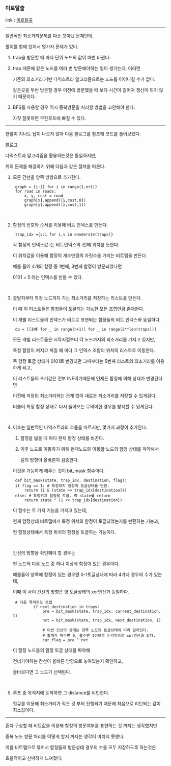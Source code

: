 ### 미로탈출
link : [미로탈출](https://programmers.co.kr/learn/courses/30/lessons/81304)

-----------------------------------

일반적인 최소거리문제를 다소 꼬아낸 문제인데,

풀이를 함에 있어서 몇가지 문제가 있다.

1. trap을 방문할 때 마다 단위 노드의 값이 매번 바뀐다.

2. trap 때문에 같은 노드를 여러 번 방문해야하는 일이 생기는데, 이러면
    
    기존의 최소거리 기반 다익스트라 알고리즘으로는 노드를 이어나갈 수가 없다.

    같은곳을 두번 방문할 경우 이전에 방문했을 때 보다 시간이 길어져 갱신이 되지 않기 때문이다.

3. BFS를 사용할 경우 역시 중복방문을 처리할 방법을 고안해야 한다.

    자칫 잘못하면 무한루프에 빠질 수 있다.

-----------------------------------------

한참이 지나도 답이 나오지 않아 다음 블로그를 참조해 코드를 풀어보았다.

[블로그](https://bladejun.tistory.com/163)

다익스트라 알고리즘을 활용하는것은 동일하지만,

위의 문제를 해결하기 위해 다음과 같은 절차를 따른다.

1. 모든 간선을 양쪽 방향으로 추가한다.


        graph = {i:[] for i in range(1,n+1)}
        for road in roads:
            x, y, cost = road
            graph[x].append([y,cost,0])
            graph[y].append([x,cost,1])

    <br>

2. 함정의 번호와 순서를 이용해 비트 인덱스를 만든다.

        trap_idx ={v:i for i,v in enumerate(traps)}
    
    각 함정의 인덱스값 i는 비트인덱스의 i번째 위치를 뜻한다.
    
    이 위치값을 이용해 함정의 개수만큼의 자릿수를 가지는 비트맵을 만든다.

    예를 들어 4개의 함정 중 1번째, 3번째 함정이 방문되었다면

    0101 = 5 라는 인덱스를 만들 수 있다.
    
    <br>

3. 출발지부터 특정 노드까지 가는 최소거리를 저장하는 리스트를 만든다.


    이 때 이 리스트들은 함정들이 토글되는 가능한 모든 조합만큼 존재한다.

    이 개별 리스트들의 인덱스가 비트로 표현되는 함정들의 비트 인덱스와 동일하다.


        dp = [[INF for _ in range(n+1)] for _ in range(2**len(traps))]

    모든 개별 리스트들은 시작지점부터 각 노드까지의 최소거리를 가지고 있지만,

    특정 함정이 켜지고 꺼질 때 마다 그 인덱스 조합의 위치의 리스트로 이동한다.

    즉 함정 토글 상태가 0101로 변경되면 그때부터는 5번째 리스트의 최소거리를 이용하게 되고,

    이 리스트들의 초기값은 전부 INF이기때문에 언제든 함정에 의해 상태가 변경된다면

    이전에 저장된 최소거리와는 관계 없이 새로운 최소거리를 저장할 수 있게된다. 

    더불어 특정 함정 상태로 다시 돌아오는 무의미한 경우를 방지할 수 있게된다.

    <br>

4. 이후는 일반적인 다익스트라의 흐름을 따르지만, 몇가지 과정이 추가된다.

    1. 함정을 밟을 때 마다 현재 함정 상태를 바꾼다.

    2. 이후 노드로 이동하기 위해 현재노드와 이동할 노드의 함정 상태를 파악해서

        길의 방향이 올바른지 검증한다.

    이것을 가능하게 해주는 것이 bit_mask 함수이다.

        def bit_mask(state, trap_idx, destination, flag):
        if flag == 1: # 특정위치 함정의 토글상태를 반환.
            return (1 & (state >> trap_idx[destination])) 
        else: # 특정위치 함정을 토글. 즉 state를 return
            return state ^ (1 << trap_idx[destination]) 
    
    이 함수는 두 가지 기능을 가지고 있는데,

    현재 함정상태 비트맵에서 특정 위치의 함정이 토글되었는지를 반환하는 기능과,

    현 함정상태에서 특정 위치의 함정을 토글하는 기능이다.

    <br>

    간선의 방향을 확인해야 할 경우는

    현 노드와 다음 노드 중 하나 이상에 함정이 있는 경우이다.

    예를들어 양쪽에 함정이 있는 경우엔 0-1토글상태에 따라 4가지 경우의 수가 있는데,

    이때 이 사이 간선의 방향은 양 토글상태의 xor연산과 동일하다.

        # 다음 목적지도 트랩
                if next_destination in traps:
                    pre = bit_mask(state, trap_idx, current_destination, 1)
                    nxt = bit_mask(state, trap_idx, next_destination, 1)
                    
                    # 이번 간선의 상태는 양쪽 노드의 토글상태에 따라 달라진다.
                    # 합계가 짝수면 0, 홀수면 1이므로 논리적으로 xor연산과 같다.
                    cur_flag = pre ^ nxt
    
    이 함정 노드들의 함정 토글 상태를 파악해 
    
    건너가야하는 간선이 올바른 방향으로 놓여있는지 확인하고,

    올바르다면 그 노드가 선택된다.

    <br>

5. 루프 중 목적지에 도착하면 그 distance를 리턴한다.

    힙큐를 이용해 최소거리가 작은 것 부터 진행되기 때문에 처음으로 리턴되는 값이 최소값이다.


----------------

혼자 구상할 때 비트값을 이용해 함정의 방문여부를 표현하는 것 까지는 생각했지만

중복 노드 방문 처리를 어떻게 할지 까지는 생각이 미치지 못했다.

이를 비트맵으로 묶어서 함정들의 방문상태 경우의 수를 모두 저장하도록 하는것은

효율적이고 신박하게 느껴졌다.

